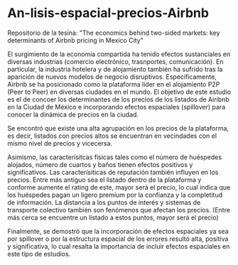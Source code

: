 # An-lisis-espacial-precios-Airbnb
Repositorio de la tesina: "The economics behind two-sided markets: key determinants of Airbnb pricing in Mexico City"

El surgimiento de la economía compartida ha tenido efectos sustanciales en diversas industrias (comercio electrónico, trasnportes, comunicación). 
En particular, la industria hotelera y de alojamiento también ha sufrido tras la aparición de nuevos modelos de negocio disruptivos. Específicamente, Airbnb se ha posicionado como la plataforma líder en el alojamiento P2P (Peer to Peer) en diversas ciudades en el mundo. 
El objetivo de este estudio es el de concoer los determinantes de los precios de los listados de Airibnb en la Ciudad de México e incorporando efectos espaciales (spillover) para conocer la dinámica de precios en la ciudad.

Se encontró que existe una alta agrupación en los precios de la plataforma, es decir, listados con precios altos se encuentran en vecindades con el mismo nivel de precios y vicecersa.

Asimismo, las caracterísitcas físicas tales como el número  de huéspedes alojados, número de cuartos y baños tienen efectos positivos y significativos.
Las caracterísiticas de reputación también influyen en los precios. Entre más antiguo sea el listado dentro de la plataforma y conforme aumente el rating de este, mayor será el precio, lo cual indica que los huéspedes pagan un ligero premium por la confianza y la completitud de información.
La distancia a los puntos de interés y sistemas de transporte colectivo también son fenómenos que afectan los precios. (Entre más cerca se encuentre un listado a estos puntos, mayor será el precio)

Finalmente, se demostró que la incorporación de efectos espaciales ya sea por spillover o por la estructura espacial de los errores resultó alta, positiva y significativa, lo cual resalta la importancia de incluir efectos espaciales en este tipo de estudios.

